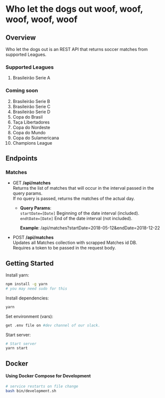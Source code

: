 # Who let the dogs out     woof, woof, woof, woof, woof 

## Overview
Who let the dogs out is an REST API that returns soccer matches from supported Leagues.

### Supported Leagues
1. Brasileirão Serie A

### Coming soon
2. Brasileirão Serie B
3. Brasileirão Serie C
4. Brasileirão Serie D
5. Copa do Brasil
6. Taça Libertadores
7. Copa do Nordeste
8. Copa do Mundo
9. Copa do Sulamericana
10. Champions League

## Endpoints

### Matches  
  
+ GET **/api/matches**  
    Returns the list of matches that will occur in the interval passed in the query params.  
    If no query is passed, returns the matches of the actual day.  
    
    * **Query Params**:  
        `startDate=[Date]` Beginning of the date interval (included).   
        `endtDate=[Date]` End of the date interval (not included).   
        
        **Example**: /api/matches?startDate=2018-05-12&endDate=2018-12-22  
		 
         
      
+ POST **/api/matches**  
    Updates all Matches collection with scrapped Matches id DB.  
    Requires a token to be passed in the request body.


## Getting Started

Install yarn:
```sh
npm install -g yarn
# you may need sudo for this
```

Install dependencies:
```sh
yarn
```

Set environment (vars):
```sh
get .env file on #dev channel of our slack.
```

Start server:
```sh
# Start server
yarn start
```

## Docker

#### Using Docker Compose for Development
```sh
# service restarts on file change
bash bin/development.sh
```
